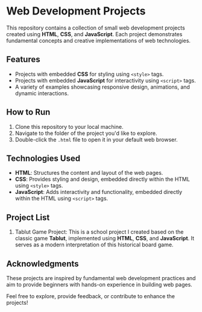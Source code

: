 # Web Development Projects

This repository contains a collection of small web development projects created using **HTML**, **CSS**, and **JavaScript**. Each project demonstrates fundamental concepts and creative implementations of web technologies.

## Features

- Projects with embedded **CSS** for styling using `<style>` tags.  
- Projects with embedded **JavaScript** for interactivity using `<script>` tags.  
- A variety of examples showcasing responsive design, animations, and dynamic interactions.

## How to Run

1. Clone this repository to your local machine.  
2. Navigate to the folder of the project you'd like to explore.  
3. Double-click the `.html` file to open it in your default web browser.  

## Technologies Used

- **HTML**: Structures the content and layout of the web pages.  
- **CSS**: Provides styling and design, embedded directly within the HTML using `<style>` tags.  
- **JavaScript**: Adds interactivity and functionality, embedded directly within the HTML using `<script>` tags.  

## Project List
1. Tablut Game Project: This is a school project I created based on the classic game **Tablut**, implemented using **HTML**, **CSS**, and **JavaScript**. It serves as a modern interpretation of this historical board game.

## Acknowledgments

These projects are inspired by fundamental web development practices and aim to provide beginners with hands-on experience in building web pages.  

Feel free to explore, provide feedback, or contribute to enhance the projects!  

